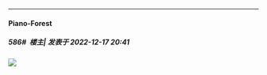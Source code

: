 

*****

####  Piano-Forest  
##### 586#         楼主| 发表于 2022-12-17 20:41

<img src="https://p.sda1.dev/8/d74ab8bb597cc52f327b561dccc532c3/20221217_095451.jpg" referrerpolicy="no-referrer">

